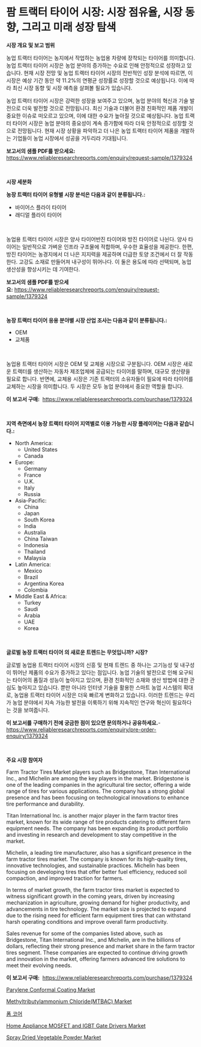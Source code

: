 <p><h1>팜 트랙터 타이어 시장: 시장 점유율, 시장 동향, 그리고 미래 성장 탐색</h1></p><p><strong>시장 개요 및 보고 범위</strong></p>
<p><p>농업 트랙터 타이어는 농지에서 작업하는 농업용 차량에 장착되는 타이어를 의미합니다. 농업 트랙터 타이어 시장은 농업 분야의 증가하는 수요로 인해 안정적으로 성장하고 있습니다. 현재 시장 전망 및 농업 트랙터 타이어 시장의 전반적인 성장 분석에 따르면, 이 시장은 예상 기간 동안 약 11.2%의 연평균 성장률로 성장할 것으로 예상됩니다. 이에 따라 최신 시장 동향 및 시장 예측을 살펴볼 필요가 있습니다.</p><p>농업 트랙터 타이어 시장은 강력한 성장을 보여주고 있으며, 농업 분야의 혁신과 기술 발전으로 더욱 발전할 것으로 전망됩니다. 최신 기술과 더불어 환경 친화적인 제품 개발이 중요한 이슈로 떠오르고 있으며, 이에 대한 수요가 높아질 것으로 예상됩니다. 농업 트랙터 타이어 시장은 농업 분야의 중요성이 계속 증가함에 따라 더욱 안정적으로 성장할 것으로 전망됩니다. 현재 시장 상황을 파악하고 더 나은 농업 트랙터 타이어 제품을 개발하는 기업들이 농업 시장에서 성공을 거두리라 기대됩니다.</p></p>
<p><strong>보고서의 샘플 PDF를 받으세요:</strong> <a href="https://www.reliableresearchreports.com/enquiry/request-sample/1379324">https://www.reliableresearchreports.com/enquiry/request-sample/1379324</a></p>
<p>&nbsp;</p>
<p><strong>시장 세분화</strong></p>
<p><strong>농장 트랙터 타이어 유형별 시장 분석은 다음과 같이 분류됩니다.:</strong></p>
<p><ul><li>바이어스 플라이 타이어</li><li>래디얼 플라이 타이어</li></ul></p>
<p>&nbsp;</p>
<p><p>농업용 트랙터 타이어 시장은 양사 타이어반진 타이어와 방진 타이어로 나뉜다. 양사 타이어는 일반적으로 가벼운 인프라 구조물에 적합하며, 우수한 효율성을 제공한다. 한편, 방진 타이어는 농경지에서 더 나은 지지력을 제공하며 더급한 토양 조건에서 더 잘 작동한다. 고강도 소재로 만들어져 내구성이 뛰어나다. 이 둘은 용도에 따라 선택되며, 농업생산성을 향상시키는 데 기여한다.</p></p>
<p><strong>보고서의 샘플 PDF를 받으세요:</strong>&nbsp;<a href="https://www.reliableresearchreports.com/enquiry/request-sample/1379324">https://www.reliableresearchreports.com/enquiry/request-sample/1379324</a></p>
<p>&nbsp;</p>
<p><strong> 농장 트랙터 타이어 응용 분야별 시장 산업 조사는 다음과 같이 분류됩니다.:</strong></p>
<p><ul><li>OEM</li><li>교체품</li></ul></p>
<p>&nbsp;</p>
<p><p>농업용 트랙터 타이어 시장은 OEM 및 교체용 시장으로 구분됩니다. OEM 시장은 새로운 트랙터를 생산하는 자동차 제조업체에 공급되는 타이어를 말하며, 대규모 생산량을 필요로 합니다. 반면에, 교체용 시장은 기존 트랙터의 소유자들이 필요에 따라 타이어를 교체하는 시장을 의미합니다. 두 시장은 모두 농업 분야에서 중요한 역할을 합니다.</p></p>
<p><strong>이 보고서 구매:</strong>&nbsp; <a href="https://www.reliableresearchreports.com/purchase/1379324">https://www.reliableresearchreports.com/purchase/1379324</a></p>
<p>&nbsp;</p>
<p><strong>지역 측면에서 농장 트랙터 타이어 지역별로 이용 가능한 시장 플레이어는 다음과 같습니다.:</strong></p>
<p><ul>
    <li>
        North America:
        <ul>
            <li>United States</li>
            <li>Canada</li>
        </ul>
    </li>
    <li>
        Europe:
        <ul>
            <li>Germany</li>
            <li>France</li>
            <li>U.K.</li>
            <li>Italy</li>
            <li>Russia</li>
        </ul>
    </li>
    <li>
        Asia-Pacific:
        <ul>
            <li>China</li>
            <li>Japan</li>
            <li>South Korea</li>
            <li>India</li>
            <li>Australia</li>
            <li>China Taiwan</li>
            <li>Indonesia</li>
            <li>Thailand</li>
            <li>Malaysia</li>
        </ul>
    </li>
    <li>
        Latin America:
        <ul>
            <li>Mexico</li>
            <li>Brazil</li>
            <li>Argentina Korea</li>
            <li>Colombia</li>
        </ul>
    </li>
    <li>
        Middle East & Africa:
        <ul>
            <li>Turkey</li>
            <li>Saudi</li>
            <li>Arabia</li>
            <li>UAE</li>
            <li>Korea</li>
        </ul>
    </li>
    </ul></p>
<p>&nbsp;</p>
<p><strong>글로벌 농장 트랙터 타이어 의 새로운 트렌드는 무엇입니까? 시장?</strong></p>
<p><p>글로벌 농업용 트랙터 타이어 시장의 신흥 및 현재 트렌드 중 하나는 고기능성 및 내구성이 뛰어난 제품의 수요가 증가하고 있다는 점입니다. 농업 기술의 발전으로 인해 요구되는 타이어의 품질과 성능이 높아지고 있으며, 환경 친화적인 소재와 생산 방법에 대한 관심도 높아지고 있습니다. 뿐만 아니라 인터넷 기술을 활용한 스마트 농업 시스템의 확대로, 농업용 트랙터 타이어 시장은 더욱 빠르게 변화하고 있습니다. 이러한 트렌드는 우리가 농업 분야에서 지속 가능한 발전을 이룩하기 위해 지속적인 연구와 혁신이 필요하다는 것을 보여줍니다.</p></p>
<p><strong>이 보고서를 구매하기 전에 궁금한 점이 있으면 문의하거나 공유하세요.</strong>- <a href="https://www.reliableresearchreports.com/enquiry/pre-order-enquiry/1379324">https://www.reliableresearchreports.com/enquiry/pre-order-enquiry/1379324</a></p>
<p>&nbsp;</p>
<p><strong>주요 시장 참여자</strong></p>
<p><p>Farm Tractor Tires Market players such as Bridgestone, Titan International Inc., and Michelin are among the key players in the market. Bridgestone is one of the leading companies in the agricultural tire sector, offering a wide range of tires for various applications. The company has a strong global presence and has been focusing on technological innovations to enhance tire performance and durability.</p><p>Titan International Inc. is another major player in the farm tractor tires market, known for its wide range of tire products catering to different farm equipment needs. The company has been expanding its product portfolio and investing in research and development to stay competitive in the market.</p><p>Michelin, a leading tire manufacturer, also has a significant presence in the farm tractor tires market. The company is known for its high-quality tires, innovative technologies, and sustainable practices. Michelin has been focusing on developing tires that offer better fuel efficiency, reduced soil compaction, and improved traction for farmers.</p><p>In terms of market growth, the farm tractor tires market is expected to witness significant growth in the coming years, driven by increasing mechanization in agriculture, growing demand for higher productivity, and advancements in tire technology. The market size is projected to expand due to the rising need for efficient farm equipment tires that can withstand harsh operating conditions and improve overall farm productivity.</p><p>Sales revenue for some of the companies listed above, such as Bridgestone, Titan International Inc., and Michelin, are in the billions of dollars, reflecting their strong presence and market share in the farm tractor tires segment. These companies are expected to continue driving growth and innovation in the market, offering farmers advanced tire solutions to meet their evolving needs.</p></p>
<p><strong>이 보고서 구매:</strong>&nbsp;&nbsp;<a href="https://www.reliableresearchreports.com/purchase/1379324">https://www.reliableresearchreports.com/purchase/1379324</a></p>
<p><p><a href="https://issuu.com/reportprime-2/docs/parylene-conformal-coating-market-size-2030.pptx">Parylene Conformal Coating Market</a></p><p><a href="https://github.com/mabutironaldo/Market-Research-Report-List-3/blob/main/methyltributylammonium-chloridemtbac-market.md">Methyltributylammonium Chloride(MTBAC) Market</a></p><p><a href="https://github.com/hxzi07639916/Market-Research-Report-List-1/blob/main/7075225194701.md">폼 코어</a></p><p><a href="https://view.publitas.com/reportprime-1/decoding-the-home-appliance-mosfet-and-igbt-gate-drivers-market-a-deep-dive-into-the-latest-market-trends-market-segmentation-and-competitive-analysis/">Home Appliance MOSFET and IGBT Gate Drivers Market</a></p><p><a href="https://woozy-pyroraptor-a1f.notion.site/Spray-Dried-Vegetable-Powder-Market-Size-Growth-Outlook-from-2024-to-2031-projecting-at-Market-s-T-9feec7acf3684557a57d0d3fb5045d4f">Spray Dried Vegetable Powder Market</a></p></p>
